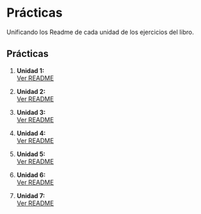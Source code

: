 # Prácticas

Unificando los Readme de cada unidad de los ejercicios del libro. 

## Prácticas

1. **Unidad 1:**  
   [Ver README](./practicas/p3-Presentacion-SE/README.MD)

2. **Unidad 2:**  
   [Ver README](./practicas/p4-representacion_del_conocimiento/README.MD)


3. **Unidad 3:**  
   [Ver README](./practicas/p5-Sistemas-Expertos/README.MD)


4. **Unidad 4:**  
   [Ver README](./practicas/p6-Razonamiento-y-Resolución-de-Problemas/README.MD)


5. **Unidad 5:**  
   [Ver README](./practicas/p8-Agentes-Inteligentes/README.MD)


6. **Unidad 6:**  
   [Ver README](./practicas/p9-Unidad6/README.MD)


7. **Unidad 7:**  
   [Ver README](./practicas/p10-unidad7/README.md)


